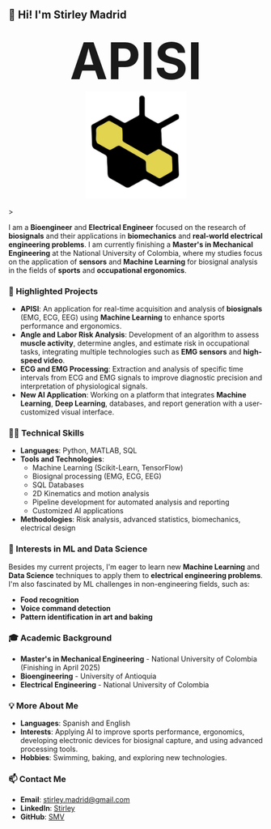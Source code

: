 ## 👋 Hi! I'm Stirley Madrid

<p align="center">
  <span style="font-size: 100px; font-weight: bold;">APISI</span>
  <br>
  <img src="https://github.com/Stirley/Stirley/blob/main/LOGOHD.jpeg" alt="Logo" width="200px">
</p>>

I am a **Bioengineer** and **Electrical Engineer** focused on the research of **biosignals** and their applications in **biomechanics** and **real-world electrical engineering problems**. I am currently finishing a **Master's in Mechanical Engineering** at the National University of Colombia, where my studies focus on the application of **sensors** and **Machine Learning** for biosignal analysis in the fields of **sports** and **occupational ergonomics**.

### 🚀 Highlighted Projects

- **APISI**: An application for real-time acquisition and analysis of **biosignals** (EMG, ECG, EEG) using **Machine Learning** to enhance sports performance and ergonomics. 
- **Angle and Labor Risk Analysis**: Development of an algorithm to assess **muscle activity**, determine angles, and estimate risk in occupational tasks, integrating multiple technologies such as **EMG sensors** and **high-speed video**.
- **ECG and EMG Processing**: Extraction and analysis of specific time intervals from ECG and EMG signals to improve diagnostic precision and interpretation of physiological signals.
- **New AI Application**: Working on a platform that integrates **Machine Learning**, **Deep Learning**, databases, and report generation with a user-customized visual interface.

### 🧑‍💻 Technical Skills

- **Languages**: Python, MATLAB, SQL
- **Tools and Technologies**: 
  - Machine Learning (Scikit-Learn, TensorFlow)
  - Biosignal processing (EMG, ECG, EEG)
  - SQL Databases
  - 2D Kinematics and motion analysis
  - Pipeline development for automated analysis and reporting
  - Customized AI applications
- **Methodologies**: Risk analysis, advanced statistics, biomechanics, electrical design

### 🔎 Interests in ML and Data Science

Besides my current projects, I'm eager to learn new **Machine Learning** and **Data Science** techniques to apply them to **electrical engineering problems**. I'm also fascinated by ML challenges in non-engineering fields, such as:
- **Food recognition**
- **Voice command detection**
- **Pattern identification in art and baking**

### 🎓 Academic Background

- **Master's in Mechanical Engineering** - National University of Colombia (Finishing in April 2025)
- **Bioengineering** - University of Antioquia
- **Electrical Engineering** - National University of Colombia

### 💡 More About Me

- **Languages**: Spanish and English
- **Interests**: Applying AI to improve sports performance, ergonomics, developing electronic devices for biosignal capture, and using advanced processing tools.
- **Hobbies**: Swimming, baking, and exploring new technologies.

### 📫 Contact Me

- **Email**: [stirley.madrid@gmail.com](mailto:stirley.madrid@gmail.com)
- **LinkedIn**: [Stirley](https://www.linkedin.com/in/stirley-madrid-v%C3%A9lez-86310491/)
- **GitHub**: [SMV](https://github.com/Stirley/)
